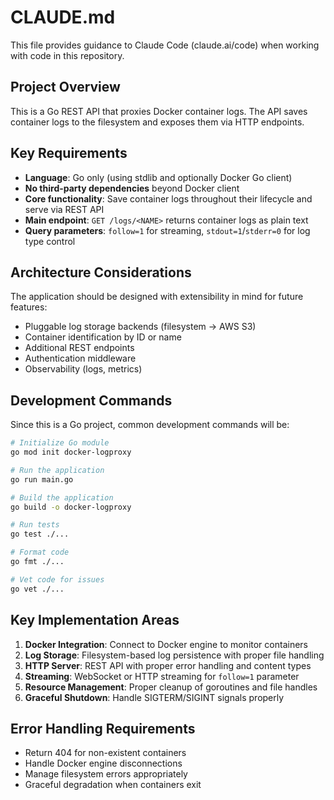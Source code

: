 # CLAUDE.md

This file provides guidance to Claude Code (claude.ai/code) when working with code in this repository.

## Project Overview

This is a Go REST API that proxies Docker container logs. The API saves container logs to the filesystem and exposes them via HTTP endpoints.

## Key Requirements

- **Language**: Go only (using stdlib and optionally Docker Go client)
- **No third-party dependencies** beyond Docker client
- **Core functionality**: Save container logs throughout their lifecycle and serve via REST API
- **Main endpoint**: `GET /logs/<NAME>` returns container logs as plain text
- **Query parameters**: `follow=1` for streaming, `stdout=1`/`stderr=0` for log type control

## Architecture Considerations

The application should be designed with extensibility in mind for future features:
- Pluggable log storage backends (filesystem → AWS S3)
- Container identification by ID or name
- Additional REST endpoints
- Authentication middleware
- Observability (logs, metrics)

## Development Commands

Since this is a Go project, common development commands will be:

```bash
# Initialize Go module
go mod init docker-logproxy

# Run the application
go run main.go

# Build the application
go build -o docker-logproxy

# Run tests
go test ./...

# Format code
go fmt ./...

# Vet code for issues
go vet ./...
```

## Key Implementation Areas

1. **Docker Integration**: Connect to Docker engine to monitor containers
2. **Log Storage**: Filesystem-based log persistence with proper file handling
3. **HTTP Server**: REST API with proper error handling and content types
4. **Streaming**: WebSocket or HTTP streaming for `follow=1` parameter
5. **Resource Management**: Proper cleanup of goroutines and file handles
6. **Graceful Shutdown**: Handle SIGTERM/SIGINT signals properly

## Error Handling Requirements

- Return 404 for non-existent containers
- Handle Docker engine disconnections
- Manage filesystem errors appropriately
- Graceful degradation when containers exit
